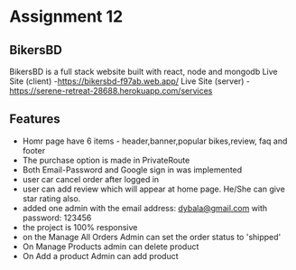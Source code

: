 # Assignment 12

## BikersBD

BikersBD is a full stack website built with react, node and mongodb
Live Site (client) -https://bikersbd-f97ab.web.app/
Live Site (server) -https://serene-retreat-28688.herokuapp.com/services

## Features

- Homr page have 6 items - header,banner,popular bikes,review, faq and footer
- The purchase option is made in PrivateRoute
- Both Email-Password and Google sign in was implemented
- user car cancel order after logged in
- user can add review which will appear at home page. He/She can give star rating also.
- added one admin with the email address: dybala@gmail.com with password: 123456
- the project is 100% responsive
- on the Manage All Orders Admin can set the order status to 'shipped'
- On Manage Products admin can delete product
- On Add a product Admin can add product
